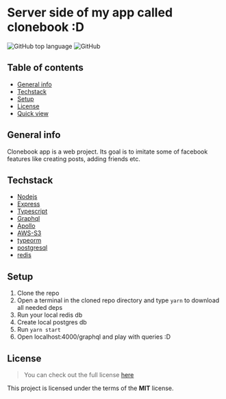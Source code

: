 # Server side of my app called clonebook :D
![GitHub top language](https://img.shields.io/github/languages/top/michalwarchol/fb-clone-backend) 
![GitHub](https://img.shields.io/github/license/michalwarchol/fb-clone-backend)

## Table of contents
* [General info](#general-info)
* [Techstack](#techstack)
* [Setup](#Setup)
* [License](#License)
* [Quick view](#quick-view)

## General info
Clonebook app is a web project. Its goal is to imitate some of facebook features like creating posts, adding friends etc.

## Techstack
* [Nodejs](https://nodejs.org/en/)
* [Express](https://expressjs.com/)
* [Typescript](https://www.typescriptlang.org/)
* [Graphql](https://graphql.org/)
* [Apollo](https://www.apollographql.com/)
* [AWS-S3](https://aws.amazon.com/s3/?nc2=h_ql_prod_st_s3)
* [typeorm](https://typeorm.io/#/)
* [postgresql](https://www.postgresql.org/)
* [redis](https://redis.io/)

## Setup
1. Clone the repo
2. Open a terminal in the cloned repo directory and type `yarn` to download all needed deps
3. Run your local redis db
4. Create local postgres db
5. Run `yarn start`
6. Open localhost:4000/graphql and play with queries :D

## License
> You can check out the full license [here](https://github.com/michalwarchol/fb-clone-backend/blob/main/LICENSE)

This project is licensed under the terms of the **MIT** license.